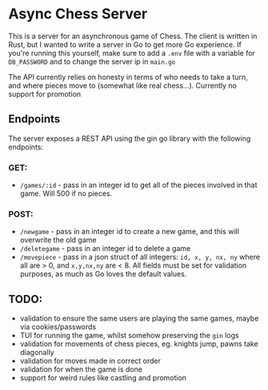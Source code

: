 # Async Chess Server

This is a server for an asynchronous game of Chess. The client is written in Rust, but I wanted to write a server in Go to get more Go experience. If you're running this yourself, make sure to add a `.env` file with a variable for `DB_PASSWORD` and to change the server ip in `main.go`


The API currently relies on honesty in terms of who needs to take a turn, and where pieces move to (somewhat like real chess...). Currently no support for promotion

## Endpoints

The server exposes a REST API using the gin go library with the following endpoints:

### GET:

 - `/games/:id` - pass in an integer id to get all of the pieces involved in that game. Will 500 if no pieces.

 ### POST:

 - `/newgame` - pass in an integer id to create a new game, and this will overwrite the old game
 - `/deletegame` - pass in an integer id to delete a game
 - `/movepiece` - pass in a json struct of all integers: `id, x, y, nx, ny` where all are > 0, and `x,y,nx,ny` are < 8. All fields must be set for validation purposes, as much as Go loves the default values.

## TODO:
 - validation to ensure the same users are playing the same games, maybe via cookies/passwords
 - TUI for running the game, whilst somehow preserving the `gin` logs
 - validation for movements of chess pieces, eg. knights jump, pawns take diagonally
 - validation for moves made in correct order
 - validation for when the game is done
 - support for weird rules like castling and promotion
